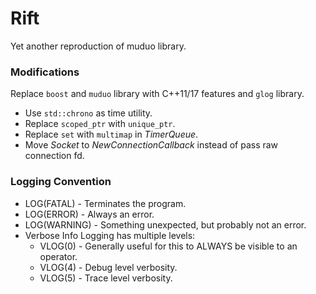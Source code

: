 # Rift

Yet another reproduction of muduo library.

### Modifications

Replace `boost` and `muduo` library with C++11/17 features and `glog` library.

* Use `std::chrono` as time utility.
* Replace `scoped_ptr` with `unique_ptr`.
* Replace `set` with `multimap` in *TimerQueue*.
* Move *Socket* to *NewConnectionCallback* instead of pass raw connection fd.

### Logging Convention

* LOG(FATAL) - Terminates the program.
* LOG(ERROR) - Always an error.
* LOG(WARNING) - Something unexpected, but probably not an error.
* Verbose Info Logging has multiple levels:
    * VLOG(0) - Generally useful for this to ALWAYS be visible to an operator.
    * VLOG(4) - Debug level verbosity.
    * VLOG(5) - Trace level verbosity.
